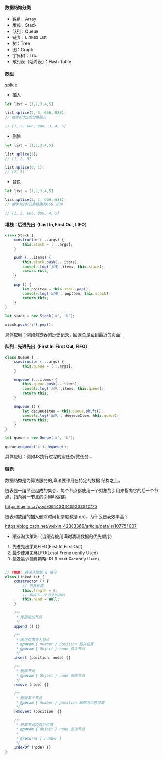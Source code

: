 #### 数据结构分类
- 数组：Array
- 堆栈：Stack
- 队列：Queue
- 链表：Linked List
- 树：Tree
- 图：Graph
- 字典树：Tric
- 散列表（哈希表）：Hash Table

#### 数组

splice
- 插入
```js
let list = [1,2,3,4,5];

list.splice(2, 0, 666, 888);
// 在索引为2的位置插入

// [1, 2, 666, 888, 3, 4, 5]

```
- 删除
```js
let list = [1,2,3,4,5];

list.splice(3);
// [1, 2, 3]

list.splice(0, 1);
// [2, 3]
```

- 替换
```js
let list = [1,2,3,4,5];

list.splice(2, 1, 666, 888);
// 索引为2的元素替换为666，888

// [1, 2, 666, 888, 4, 5]
```

#### 堆栈：后进先出（Last In, First Out, LIFO）
```js
class Stack {
    constructor (...args) {
        this.stack = [...args];
    }

    push (...items) {
        this.stack.push(...items);
        console.log('入栈',items, this.stack);
        return this;
    }

    pop () {
        let popItem = this.stack.pop();
        console.log('出栈', popItem, this.stack);
        return this;
    }
}

let stack = new Stack('a', 'b');

stack.push('c').pop();
```

具体应用：例如浏览器的历史记录，回退总是回到最近的页面...

#### 队列：先进先出（First In, First Out, FIFO）
```js
class Queue {
    constructor (...args) {
        this.queue = [...args];
    }

    enqueue (...items) {
        this.queue.push(...items);
        console.log('入队',items, this.queue);
        return this;
    }

    dequeue () {
        let dequeueItem = this.queue.shift();
        console.log('出队', dequeueItem, this.queue);
        return this;
    }
}

let queue = new Queue('a', 'b');

queue.enqueue('c').dequeue();
```

具体应用：例如JS执行过程的宏任务/微任务...

#### 链表
数据结构是为算法服务的,算法要作用在特定的数据
结构之上。

链表是一组节点组成的集合，每个节点都使用一个对象的引用来指向它的后一个节点，指向另一节点的引用叫做链。

https://juejin.cn/post/6844903498362912775

链表和数组的插入删除时间复杂度都是o(n)，为什么链表效率高？

https://blog.csdn.net/weixin_42303366/article/details/107754007

- 缓存淘汰策略（当缓存被用满时清理数据的优先顺序）
1. 先进先出策略FIFO(First In,First Out)
2. 最少使用策略LFU(Least Frenq uently Used)
3. 最近最少使用策略LRU(Least Recently Used)

```js

// TODO: 待深入理解 & 编码
class LinkedList {
    constructor () {
        // 链表长度
        this.length = 0;
        // 指向下一个节点的指针
        this.head = null;
    }

    /**
     * 尾部追加节点
     */
    append () {}

    /**
     * 固定位置插入节点
     * @param { number } position 插入位置
     * @param { Object } node 插入节点
     */
    insert (position, node) {}

    /**
     * 删除节点
     * @param { Object } node 删除节点
     */
    remove (node) {}

    /**
     * 删除某个节点
     * @param { number } position 删除节点的位置
     */
    removeAt (position) {}

    /**
     * 获取节点的索引位置
     * @param { Object } node 查询节点
     *
     * @returns { number }
     */
    indexOf (node) {}
}
```
